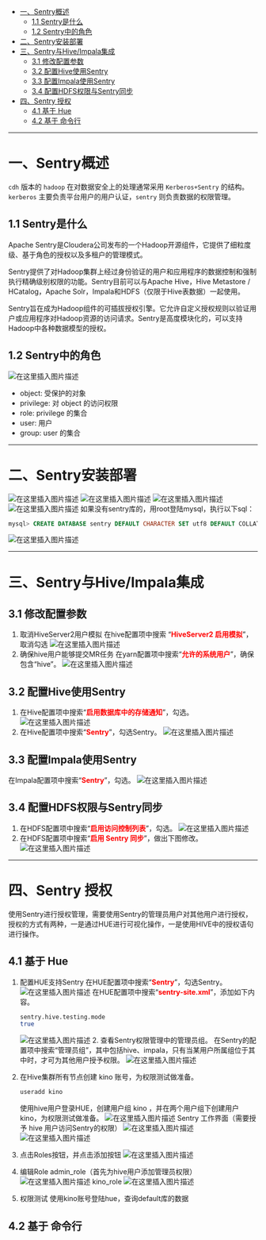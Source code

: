 * [一、Sentry概述](#%E4%B8%80sentry%E6%A6%82%E8%BF%B0)
  * [1\.1 Sentry是什么](#11-sentry%E6%98%AF%E4%BB%80%E4%B9%88)
  * [1\.2 Sentry中的角色](#12-sentry%E4%B8%AD%E7%9A%84%E8%A7%92%E8%89%B2)
* [二、Sentry安装部署](#%E4%BA%8Csentry%E5%AE%89%E8%A3%85%E9%83%A8%E7%BD%B2)
* [三、Sentry与Hive/Impala集成](#%E4%B8%89sentry%E4%B8%8Ehiveimpala%E9%9B%86%E6%88%90)
  * [3\.1 修改配置参数](#31-%E4%BF%AE%E6%94%B9%E9%85%8D%E7%BD%AE%E5%8F%82%E6%95%B0)
  * [3\.2 配置Hive使用Sentry](#32-%E9%85%8D%E7%BD%AEhive%E4%BD%BF%E7%94%A8sentry)
  * [3\.3 配置Impala使用Sentry](#33-%E9%85%8D%E7%BD%AEimpala%E4%BD%BF%E7%94%A8sentry)
  * [3\.4 配置HDFS权限与Sentry同步](#34-%E9%85%8D%E7%BD%AEhdfs%E6%9D%83%E9%99%90%E4%B8%8Esentry%E5%90%8C%E6%AD%A5)
* [四、Sentry 授权](#%E5%9B%9Bsentry-%E6%8E%88%E6%9D%83)
  * [4\.1 基于 Hue](#41-%E5%9F%BA%E4%BA%8E-hue)
  * [4\.2 基于 命令行](#42-%E5%9F%BA%E4%BA%8E-%E5%91%BD%E4%BB%A4%E8%A1%8C)

---
# 一、Sentry概述
`cdh` 版本的 `hadoop` 在对数据安全上的处理通常采用 `Kerberos+Sentry` 的结构。
`kerberos` 主要负责平台用户的用户认证，`sentry` 则负责数据的权限管理。
## 1.1 Sentry是什么
Apache Sentry是Cloudera公司发布的一个Hadoop开源组件，它提供了细粒度级、基于角色的授权以及多租户的管理模式。

Sentry提供了对Hadoop集群上经过身份验证的用户和应用程序的数据控制和强制执行精确级别权限的功能。Sentry目前可以与Apache Hive，Hive Metastore / HCatalog，Apache Solr，Impala和HDFS（仅限于Hive表数据）一起使用。 

Sentry旨在成为Hadoop组件的可插拔授权引擎。它允许自定义授权规则以验证用户或应用程序对Hadoop资源的访问请求。Sentry是高度模块化的，可以支持Hadoop中各种数据模型的授权。

## 1.2 Sentry中的角色
![在这里插入图片描述](../../img/sentry/CDH安全之Sentry权限管理/20200521142426732.png)
- object: 受保护的对象
- privilege: 对 object 的访问权限
- role: privilege 的集合
- user: 用户
- group: user 的集合

---
# 二、Sentry安装部署
![在这里插入图片描述](../../img/sentry/CDH安全之Sentry权限管理/20200521142718307.png)
![在这里插入图片描述](../../img/sentry/CDH安全之Sentry权限管理/20200521142744230.png)
![在这里插入图片描述](../../img/sentry/CDH安全之Sentry权限管理/20200521142824642.png)
![在这里插入图片描述](../../img/sentry/CDH安全之Sentry权限管理/20200521143040449.png)
如果没有sentry库的，用root登陆mysql，执行以下sql：

```sql
mysql> CREATE DATABASE sentry DEFAULT CHARACTER SET utf8 DEFAULT COLLATE utf8_general_ci;
```
![在这里插入图片描述](../../img/sentry/CDH安全之Sentry权限管理/20200521143326716.png)

---
# 三、Sentry与Hive/Impala集成
## 3.1 修改配置参数
1. 取消HiveServer2用户模拟
	在hive配置项中搜索  “<font color="red">**HiveServer2 启用模拟**</font>”，取消勾选
![在这里插入图片描述](../../img/sentry/CDH安全之Sentry权限管理/20200521143539268.png)
2. 确保hive用户能够提交MR任务
在yarn配置项中搜索“<font color="red">**允许的系统用户**</font>”，确保包含“hive”。
![在这里插入图片描述](../../img/sentry/CDH安全之Sentry权限管理/20200521143700823.png)
## 3.2 配置Hive使用Sentry
1. 在Hive配置项中搜索“<font color="red">**启用数据库中的存储通知**</font>”，勾选。
![在这里插入图片描述](../../img/sentry/CDH安全之Sentry权限管理/20200521143758227.png)
2. 在Hive配置项中搜索“<font color="red">**Sentry**</font>”，勾选Sentry。
![在这里插入图片描述](../../img/sentry/CDH安全之Sentry权限管理/20200521143845189.png)
## 3.3 配置Impala使用Sentry
在Impala配置项中搜索“<font color="red">**Sentry**</font>”，勾选。
![在这里插入图片描述](../../img/sentry/CDH安全之Sentry权限管理/20200521143943354.png)
## 3.4 配置HDFS权限与Sentry同步
1. 在HDFS配置项中搜索“<font color="red">**启用访问控制列表**</font>”，勾选。
![在这里插入图片描述](../../img/sentry/CDH安全之Sentry权限管理/2020052114411693.png)
2. 在HDFS配置项中搜索“<font color="red">**启用 Sentry 同步**</font>”，做出下图修改。
![在这里插入图片描述](../../img/sentry/CDH安全之Sentry权限管理/20200521144157928.png)

---
# 四、Sentry 授权
使用Sentry进行授权管理，需要使用Sentry的管理员用户对其他用户进行授权，授权的方式有两种，一是通过HUE进行可视化操作，一是使用HIVE中的授权语句进行操作。
## 4.1 基于 Hue
1. 配置HUE支持Sentry
在HUE配置项中搜索“<font color="red">**Sentry**</font>”，勾选Sentry。
![在这里插入图片描述](../../img/sentry/CDH安全之Sentry权限管理/20200521144410925.png)
在HUE配置项中搜索“<font color="red">**sentry-site.xml**</font>”，添加如下内容。

	```bash
	sentry.hive.testing.mode
	true
	```
	![在这里插入图片描述](../../img/sentry/CDH安全之Sentry权限管理/20200521144602358.png)
	2. 查看Sentry权限管理中的管理员组。
	在Sentry的配置项中搜索“管理员组”，其中包括hive、impala，只有当某用户所属组位于其中时，才可为其他用户授予权限。
	![在这里插入图片描述](../../img/sentry/CDH安全之Sentry权限管理/20200521144723445.png)
2. 在Hive集群所有节点创建 kino 账号，为权限测试做准备。

	```bash
	useradd kino
	```
	使用hive用户登录HUE，创建用户组 kino ，并在两个用户组下创建用户 kino，为权限测试做准备。
	![在这里插入图片描述](../../img/sentry/CDH安全之Sentry权限管理/20200521145542383.png)
	Sentry 工作界面（需要授予 hive 用户访问Sentry的权限）
	![在这里插入图片描述](../../img/sentry/CDH安全之Sentry权限管理/20200521145648690.png)
![在这里插入图片描述](../../img/sentry/CDH安全之Sentry权限管理/20200521145732221.png)
3. 点击Roles按钮，并点击添加按钮
![在这里插入图片描述](../../img/sentry/CDH安全之Sentry权限管理/20200521145808831.png)
4. 编辑Role
admin_role（首先为hive用户添加管理员权限）
![在这里插入图片描述](../../img/sentry/CDH安全之Sentry权限管理/20200521145851970.png)
kino_role
![在这里插入图片描述](../../img/sentry/CDH安全之Sentry权限管理/20200521150406179.png)
5. 权限测试
使用kino账号登陆hue，查询default库的数据

## 4.2 基于 命令行

